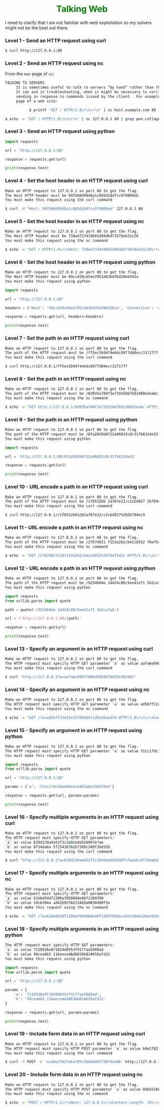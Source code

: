 <div align="center">
    <h1 style="color:#008000;"> Talking Web </h1>
</div>

I need to clarify that I am not familiar with web exploitation so my solvers might not be the best out there.

### Level 1 - Send an HTTP request using curl

```bash
$ curl http://127.0.0.1:80
```

### Level 2 - Send an HTTP request using nc

From the `man` page of `nc`:

```bash
TALKING TO SERVERS
     It is sometimes useful to talk to servers “by hand” rather than through a user interface.
     It can aid in troubleshooting, when it might be necessary to verify what data a server is
     sending in response to commands issued by the client.  For example, to retrieve the home
     page of a web site:

           $ printf "GET / HTTP/1.0\r\n\r\n" | nc host.example.com 80
```

```bash
$ echo -e "GET / HTTP/1.0\r\n\r\n" | nc 127.0.0.1 80 | grep pwn.college{
```

### Level 3 - Send an HTTP request using python

```python
import requests

url = 'http://127.0.0.1:80'

response = requests.get(url)

print(response.text)
```

### Level 4 - Set the host header in an HTTP request using curl

```bash
Make an HTTP request to 127.0.0.1 on port 80 to get the flag.
The Host HTTP header must be 997560d9948a1c045d184fcc079009eb
You must make this request using the curl command
```

```bash
$ curl -H "Host: 997560d9948a1c045d184fcc079009eb" 127.0.0.1 80
```

### Level 5 - Set the host header in an HTTP request using nc

```bash
Make an HTTP request to 127.0.0.1 on port 80 to get the flag.
The Host HTTP header must be 738ad737419bb5d94d6d73478eb31c28
You must make this request using the nc command
```

```bash
$ echo -e "GET / HTTP/1.0\r\nHost: 738ad737419bb5d94d6d73478eb31c28\r\nConnection: close\r\n\r\n" | nc 127.0.0.1 80 | grep pwn.college{
```

### Level 6 - Set the host header in an HTTP request using python

```bash
Make an HTTP request to 127.0.0.1 on port 80 to get the flag.
The Host HTTP header must be 99ccd39cd5ee7951d63bd7b4206d361a
You must make this request using python
```

```python
import requests

url = 'http://127.0.0.1:80'

headers = {'Host': '99ccd39cd5ee7951d63bd7b4206d361a', 'Connection': 'close'}

response = requests.get(url, headers=headers)

print(response.text)
```

### Level 7 - Set the path in an HTTP request using curl

```bash
Make an HTTP request to 127.0.0.1 on port 80 to get the flag.
The path of the HTTP request must be /ff5ec5b94f4e6dc0977d84ecc31f177f
You must make this request using the curl command
```

```bash
$ curl http://127.0.0.1/ff5ec5b94f4e6dc0977d84ecc31f177f
```

### Level 8 - Set the path in an HTTP request using nc

```bash
Make an HTTP request to 127.0.0.1 on port 80 to get the flag.
The path of the HTTP request must be /6d935a704f3e719158d7b81d60e2ea6c
You must make this request using the nc command
```

```bash
$ echo -e "GET http://127.0.0.1/6d935a704f3e719158d7b81d60e2ea6c HTTP/1.0\r\n\r\nConnection: close\r\n\r\n" | nc 127.0.0.1 80 | grep pwn.college{
```

### Level 9 - Set the path in an HTTP request using python

```bash
Make an HTTP request to 127.0.0.1 on port 80 to get the flag.
The path of the HTTP request must be /8fa26d5b8f22a96833c8c31fb8324e32
You must make this request using python
```

```python
import requests

url = 'http://127.0.0.1:80/8fa26d5b8f22a96833c8c31fb8324e32'

response = requests.get(url)

print(response.text)
```

### Level 10 - URL encode a path in an HTTP request using curl

```bash
Make an HTTP request to 127.0.0.1 on port 80 to get the flag.
The path of the HTTP request must be /1f6532bb 2a767e23/c2cbd027 2b784ec9
You must make this request using the curl command
```

```bash
$ curl http://127.0.0.1//1f6532bb%202a767e23/c2cbd027%202b784ec9
```

### Level 11 - URL encode a path in an HTTP request using nc

```bash
Make an HTTP request to 127.0.0.1 on port 80 to get the flag.
The path of the HTTP request must be /27b74021 f153a262/b41c6552 f6ef541c
You must make this request using the nc command
```

```bash
$ echo -e "GET /27b74021%20f153a262/b41c6552%20f6ef541c HTTP/1.0\r\n\r\nConnection: close\r\n\r\n" | nc 127.0.0.1 80 | grep pwn.college{
```

### Level 12 - URL encode a path in an HTTP request using python

```bash
Make an HTTP request to 127.0.0.1 on port 80 to get the flag.
The path of the HTTP request must be /9254b04e 1d424c80/5ee41e71 562ca7a6
You must make this request using python
```

```python
import requests
from urllib.parse import quote

path = quote('/9254b04e 1d424c80/5ee41e71 562ca7a6')

url = f'http://127.0.0.1:80/{path}'

response = requests.get(url)

print(response.text)
```

### Level 13 - Specify an argument in an HTTP request using curl

```bash
Make an HTTP request to 127.0.0.1 on port 80 to get the flag.
The HTTP request must specify HTTP GET parameter `a` as value aafa6e990f769bd50b9b76929e3829d2
You must make this request using the curl command
```

```bash
$ curl "http://127.0.0.1?a=aafa6e990f769bd50b9b76929e3829d2"
```

### Level 14 - Specify an argument in an HTTP request using nc

```bash
Make an HTTP request to 127.0.0.1 on port 80 to get the flag.
The HTTP request must specify HTTP GET parameter `a` as value ad5bff22d15e25f09db47cd0a564a4f4
You must make this request using the nc command
```

```bash
$ echo -e "GET /?a=ad5bff22d15e25f09db47cd0a564a4f4 HTTP/1.0\r\n\r\nConnection: close\r\n\r\n" | nc 127.0.0.1 80 | grep pwn.college{
```

### Level 15 - Specify an argument in an HTTP request using python

```bash
Make an HTTP request to 127.0.0.1 on port 80 to get the flag.
The HTTP request must specify HTTP GET parameter `a` as value f2cc1fdc18ae0deece982a0a7dd535e4
You must make this request using python
```

```python
import requests
from urllib.parse import quote

url = 'http://127.0.0.1:80'

params = {'a': 'f2cc1fdc18ae0deece982a0a7dd535e4'}

response = requests.get(url, params=params)

print(response.text)
```

### Level 16 - Specify multiple arguments in an HTTP request using curl

```bash
Make an HTTP request to 127.0.0.1 on port 80 to get the flag.
The HTTP request must specify HTTP GET parameters:
`a` as value 639d139a4a53f3c1b92eeb926907efae
`b` as value 8f14da6a 5715436f&2b7389c2#0f3bd326
You must make this request using the curl command
```

```bash
$ curl "http://127.0.0.1?a=639d139a4a53f3c1b92eeb926907efae&b=8f14da6a%205715436f%262b7389c2%230f3bd326"
```

### Level 17 - Specify multiple arguments in an HTTP request using nc

```bash
Make an HTTP request to 127.0.0.1 on port 80 to get the flag.
The HTTP request must specify HTTP GET parameters:
`a` as value 61bbd54df2200a7058068e9bf1369708
`b` as value 19cb394a ad42b92f&5234b9a0#30400f3e
You must make this request using the nc command
```

```bash
$ echo -e "GET /?a=61bbd54df2200a7058068e9bf1369708&b=19cb394a%20ad42b92f%265234b9a0%2330400f3e HTTP/1.0\r\n\r\nConnection: close\r\n\r\n" | nc 127.0.0.1 80 | grep pwn.college{
```

### Level 18 - Specify multiple arguments in an HTTP request using python

```bash
The HTTP request must specify HTTP GET parameters:
`a` as value 7210936e8f1659d0553f917faa5800ad
`b` as value 98cea0b5 116eece4&d8036b81#658afd32
You must make this request using python
```

```python
import requests
from urllib.parse import quote

url = 'http://127.0.0.1:80'

params = {
    'a': '7210936e8f1659d0553f917faa5800ad', 
    'b': '98cea0b5 116eece4&d8036b81#658afd32'
}

response = requests.get(url, params=params)

print(response.text)
```

### Level 19 - Include form data in an HTTP request using curl

```bash
Make an HTTP request to 127.0.0.1 on port 80 to get the flag.
The HTTP request must specify HTTP POST parameter `a` as value b0e2f82feba705c3b68e00f750f4ea86
You must make this request using the curl command
```

```bash
$ curl -X POST -d 'a=b0e2f82feba705c3b68e00f750f4ea86' http://127.0.0.1
```

### Level 20 - Include form data in an HTTP request using nc

```bash
Make an HTTP request to 127.0.0.1 on port 80 to get the flag.
The HTTP request must specify HTTP POST parameter `a` as value 04b551668d4ab39ceea36514e99131d0
You must make this request using the nc command
```

```bash
$ echo -e "POST / HTTP/1.1\r\nHost: 127.0.0.1\r\nContent-Length: 34\r\nContent-Type: application/x-www-form-urlencoded\r\n\r\na=04b551668d4ab39ceea36514e99131d0" | nc 127.0.0.1 80 | grep pwn.college{